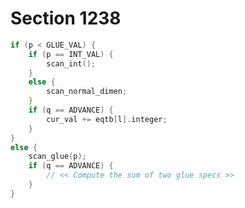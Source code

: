 # Section 1238

```c << Compute result of |REGISTER| or |ADVANCE|, put it in |cur_val| >>=
if (p < GLUE_VAL) {
    if (p == INT_VAL) {
        scan_int();
    }
    else {
        scan_normal_dimen;
    }
    if (q == ADVANCE) {
        cur_val += eqtb[l].integer;
    }
}
else {
    scan_glue(p);
    if (q == ADVANCE) {
        // << Compute the sum of two glue specs >>
    }
}
```
